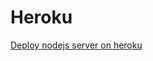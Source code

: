 # Heroku  
[Deploy nodejs server on heroku](https://www.youtube.com/watch?v=2IFDMvfJJHc&list=PLgH5QX0i9K3r6ZGeyFnSv_YDxVON2P85m&index=9)

